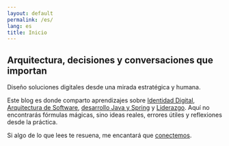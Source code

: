 ```yaml
---
layout: default
permalink: /es/
lang: es
title: Inicio
---
```


## Arquitectura, decisiones y conversaciones que importan

Diseño soluciones digitales desde una mirada estratégica y humana.

Este blog es donde comparto aprendizajes sobre
<a href="/es/digital-identity/">Identidad Digital</a>,
<a href="/es/software-architecture/">Arquitectura de Software</a>,
<a href="/es/java-spring/">desarrollo Java y Spring</a> y <a href="/es/leadership/">Liderazgo</a>.
Aquí no encontrarás fórmulas mágicas, sino ideas reales, errores útiles y reflexiones desde la práctica.

Si algo de lo que lees te resuena, me encantará que [conectemos](/es/about/).
